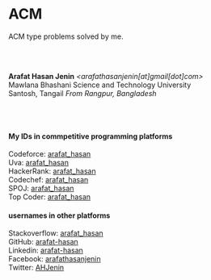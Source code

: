 # ACM 
ACM type problems solved by me.

<br><br>

**Arafat Hasan Jenin** *<arafathasanjenin[at]gmail[dot]com>*  
Mawlana Bhashani Science and Technology University  
Santosh, Tangail
*From Rangpur, Bangladesh*

<br><br>

#### My IDs in commpetitive programming platforms
Codeforce: [arafat_hasan](http://codeforces.com/profile/arafat_hasan/)  
Uva: [arafat_hasan](http://uhunt.onlinejudge.org/id/859424/)  
HackerRank: [arafat_hasan](https://www.hackerrank.com/arafat_hasan/)  
Codechef: [arafat_hasan](https://www.codechef.com/users/arafat_hasan/)  
SPOJ: [arafat_hasan](http://www.spoj.com/users/arafat_hasan/)  
Top Coder: [arafat_hasan](https://www.topcoder.com/members/Arafat_Hasan/)

#### usernames in other platforms
Stackoverflow: [arafat_hasan](https://stackoverflow.com/users/7829174/arafat-hasan/)  
GitHub: [arafat-hasan](https://github.com/arafat-hasan/)  
Linkedin: [arafat-hasan](https://www.linkedin.com/in/arafat-hasan)  
Facebook: [arafathasanjenin](https://facebook.com/arafathasanjenin)  
Twitter: [AHJenin](https://twitter.com/AHJenin)  

